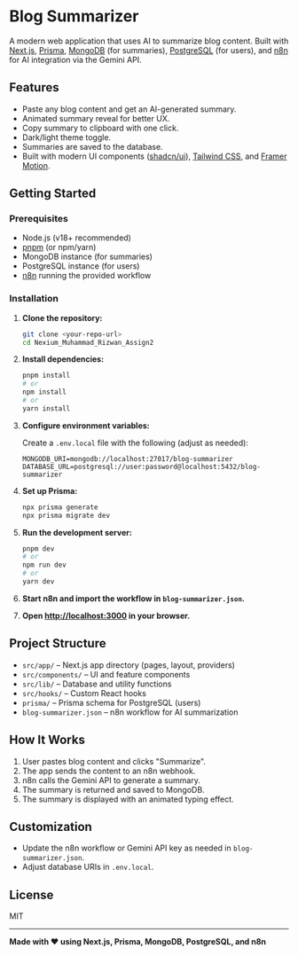 # Blog Summarizer

A modern web application that uses AI to summarize blog content. Built with [Next.js](https://nextjs.org/), [Prisma](https://www.prisma.io/), [MongoDB](https://www.mongodb.com/) (for summaries), [PostgreSQL](https://www.postgresql.org/) (for users), and [n8n](https://n8n.io/) for AI integration via the Gemini API.

## Features

- Paste any blog content and get an AI-generated summary.
- Animated summary reveal for better UX.
- Copy summary to clipboard with one click.
- Dark/light theme toggle.
- Summaries are saved to the database.
- Built with modern UI components ([shadcn/ui](https://ui.shadcn.com/)), [Tailwind CSS](https://tailwindcss.com/), and [Framer Motion](https://www.framer.com/motion/).

## Getting Started

### Prerequisites

- Node.js (v18+ recommended)
- [pnpm](https://pnpm.io/) (or npm/yarn)
- MongoDB instance (for summaries)
- PostgreSQL instance (for users)
- [n8n](https://n8n.io/) running the provided workflow

### Installation

1. **Clone the repository:**

   ```sh
   git clone <your-repo-url>
   cd Nexium_Muhammad_Rizwan_Assign2
   ```

2. **Install dependencies:**

   ```sh
   pnpm install
   # or
   npm install
   # or
   yarn install
   ```

3. **Configure environment variables:**

   Create a `.env.local` file with the following (adjust as needed):

   ```
   MONGODB_URI=mongodb://localhost:27017/blog-summarizer
   DATABASE_URL=postgresql://user:password@localhost:5432/blog-summarizer
   ```

4. **Set up Prisma:**

   ```sh
   npx prisma generate
   npx prisma migrate dev
   ```

5. **Run the development server:**

   ```sh
   pnpm dev
   # or
   npm run dev
   # or
   yarn dev
   ```

6. **Start n8n and import the workflow in `blog-summarizer.json`.**

7. **Open [http://localhost:3000](http://localhost:3000) in your browser.**

## Project Structure

- `src/app/` – Next.js app directory (pages, layout, providers)
- `src/components/` – UI and feature components
- `src/lib/` – Database and utility functions
- `src/hooks/` – Custom React hooks
- `prisma/` – Prisma schema for PostgreSQL (users)
- `blog-summarizer.json` – n8n workflow for AI summarization

## How It Works

1. User pastes blog content and clicks "Summarize".
2. The app sends the content to an n8n webhook.
3. n8n calls the Gemini API to generate a summary.
4. The summary is returned and saved to MongoDB.
5. The summary is displayed with an animated typing effect.

## Customization

- Update the n8n workflow or Gemini API key as needed in `blog-summarizer.json`.
- Adjust database URIs in `.env.local`.

## License

MIT

---

**Made with ❤️ using Next.js, Prisma, MongoDB, PostgreSQL, and n8n**
